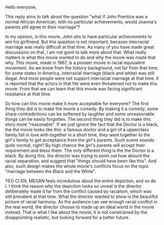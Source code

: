 Hello everyone,

This reply aims to talk about the question "what if John Prentice was a normal African American, with no particular achievements, would Joanna's parents still agree to their marriage"?

In my opinion, in this movie, John ahs to have particular achievements to win his girlfriend. But this question is not important, because interracial marriage was really difficult at that time. As many of you have made great discussions on that, I am not goint to talk more about  that. What really matters is what this movie wanted to do and why the movie was made that why. This movie, made in 1967, is a pioneer movie in racial equivalent movement. As we know from the history background, not far from that time, for some states in America, interracial marriage (black and white) was still illegal. And most people were not support interracial marriage at that time. It is reported that the actors in that file were even threatened not to make this movie. From that we can learn that this movie was facing significant resistance at that time.

So how can this movie make it more acceptable for everyone? The first thing they did is to make the movie a comedy. By making it a comedy, some sharp contradictions can be softened by laughter and some unreasonable things can be easily forgotten. The second thing they did is to make this story more "reasonable". If we just ignore the fact that the Doctor is a black, the the movie looks like this: a famous doctor and a girl of a upperclass family fall in love with together in a short time, they went together to the girl's family to get acceptance from the girl's parents. Such scene sounds quite normal, right? By high chance the girl's parents will accept their requirement and bless them. The only different thing is the the Doctor is a black. By doing this, the director was trying to point out how absurd the racial separation, and suggest that "things should have been like this". And also, such design makes the whole movie's conflicts focus on the topic "marriage between the Black and the White".

YEO CI EN, MEGAN feels incredulous about the entire depiction, and so do I. I think the reason why the depiction looks so unreal is the director deliberately made it far from the conflict caused by racialism, which was still prevalent at that time. What the director wanted to show is the beautiful picture of racial harmony. As the audience can see enough racial conflict in the real world, the director choose to made up an ideal world in the movie instead. That is what I like about the movie, it is not constrained by the disappointing realistic, but looking forward for a better future.
